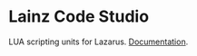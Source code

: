 # Lainz Code Studio
LUA scripting units for Lazarus. [Documentation](https://github.com/lainz/lainzcodestudio/wiki).
